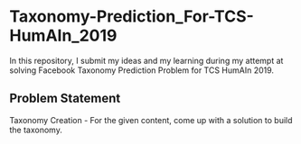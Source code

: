 # Taxonomy-Prediction_For-TCS-HumAIn_2019
In this repository, I submit my ideas and my learning during my attempt at solving Facebook Taxonomy Prediction Problem for TCS HumAIn 2019.

## Problem Statement
Taxonomy Creation -	For the given content, come up with a solution to build the taxonomy.
